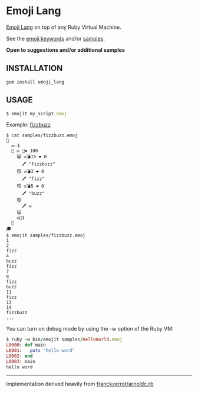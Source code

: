 # Emoji Lang

[Emoji Lang](https://github.com/anowell/emoji-lang) on top of any Ruby Virtual Machine.

See the [emoji keywords](lib/tokens.rb) and/or [samples](samples). 

**Open to suggestions and/or additional samples**

## INSTALLATION

    gem install emoji_lang

## USAGE

```ruby
$ emojit my_script.emoj
```

Example: [fizzbuzz](samples/fizzbuzz.emoj)
```
$ cat samples/fizzbuzz.emoj
🚌
  ✉🖘1
  🏃 ✉ 🐁❤ 100
    😸 ✉💣15 ❤ 0
      🖊 "fizzbuzz"
    😼 ✉💣3 ❤ 0
      🖊 "fizz"
    😼 ✉💣5 ❤ 0
      🖊 "buzz"
    😾
      🖊 ✉
    🙀
    ✉💪1
  🚶
🎓
$ emojit samples/fizzbuzz.emoj
1
2
fizz
4
buzz
fizz
7
8
fizz
buzz
11
fizz
13
14
fizzbuzz
...
```

You can turn on debug mode by using the -w option of the Ruby VM:

```ruby
$ ruby -w bin/emojit samples/HelloWorld.emoj
L0000: def main
L0001:   puts "hello word"
L0002: end
L0003: main
hello word
```

----------

Implementation derived heavily from [franckverrot/arnoldc.rb](https://github.com/franckverrot/arnoldc.rb)
